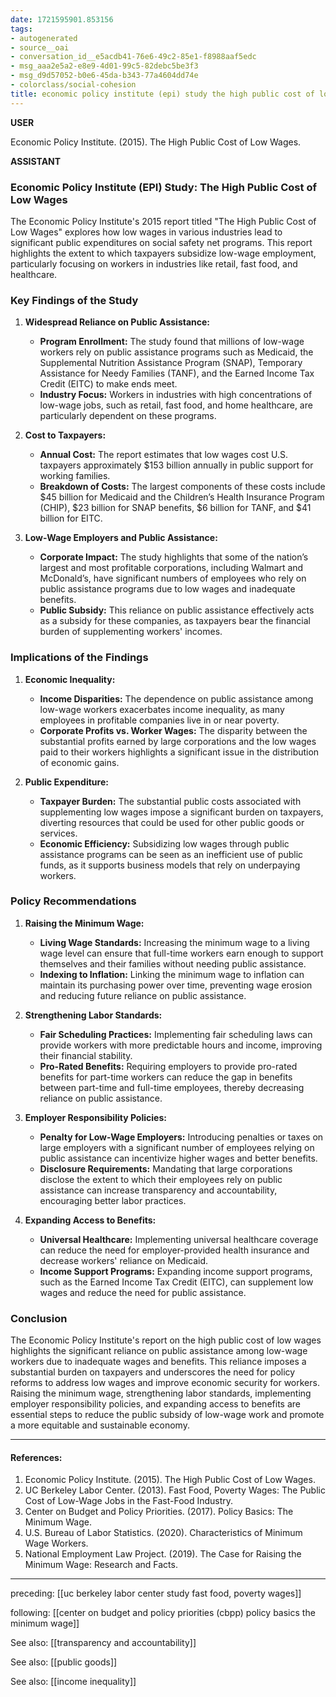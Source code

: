 ```yaml
---
date: 1721595901.853156
tags:
- autogenerated
- source__oai
- conversation_id__e5acdb41-76e6-49c2-85e1-f8988aaf5edc
- msg_aaa2e5a2-e8e9-4d01-99c5-82debc5be3f3
- msg_d9d57052-b0e6-45da-b343-77a4604dd74e
- colorclass/social-cohesion
title: economic policy institute (epi) study the high public cost of low wages
---
```


**USER**

Economic Policy Institute. (2015). The High Public Cost of Low Wages.


**ASSISTANT**

### Economic Policy Institute (EPI) Study: The High Public Cost of Low Wages

The Economic Policy Institute's 2015 report titled "The High Public Cost of Low Wages" explores how low wages in various industries lead to significant public expenditures on social safety net programs. This report highlights the extent to which taxpayers subsidize low-wage employment, particularly focusing on workers in industries like retail, fast food, and healthcare.

### Key Findings of the Study

1. **Widespread Reliance on Public Assistance:**
   - **Program Enrollment:** The study found that millions of low-wage workers rely on public assistance programs such as Medicaid, the Supplemental Nutrition Assistance Program (SNAP), Temporary Assistance for Needy Families (TANF), and the Earned Income Tax Credit (EITC) to make ends meet.
   - **Industry Focus:** Workers in industries with high concentrations of low-wage jobs, such as retail, fast food, and home healthcare, are particularly dependent on these programs.

2. **Cost to Taxpayers:**
   - **Annual Cost:** The report estimates that low wages cost U.S. taxpayers approximately $153 billion annually in public support for working families.
   - **Breakdown of Costs:** The largest components of these costs include $45 billion for Medicaid and the Children’s Health Insurance Program (CHIP), $23 billion for SNAP benefits, $6 billion for TANF, and $41 billion for EITC.

3. **Low-Wage Employers and Public Assistance:**
   - **Corporate Impact:** The study highlights that some of the nation’s largest and most profitable corporations, including Walmart and McDonald’s, have significant numbers of employees who rely on public assistance programs due to low wages and inadequate benefits.
   - **Public Subsidy:** This reliance on public assistance effectively acts as a subsidy for these companies, as taxpayers bear the financial burden of supplementing workers' incomes.

### Implications of the Findings

1. **Economic Inequality:**
   - **Income Disparities:** The dependence on public assistance among low-wage workers exacerbates income inequality, as many employees in profitable companies live in or near poverty.
   - **Corporate Profits vs. Worker Wages:** The disparity between the substantial profits earned by large corporations and the low wages paid to their workers highlights a significant issue in the distribution of economic gains.

2. **Public Expenditure:**
   - **Taxpayer Burden:** The substantial public costs associated with supplementing low wages impose a significant burden on taxpayers, diverting resources that could be used for other public goods or services.
   - **Economic Efficiency:** Subsidizing low wages through public assistance programs can be seen as an inefficient use of public funds, as it supports business models that rely on underpaying workers.

### Policy Recommendations

1. **Raising the Minimum Wage:**
   - **Living Wage Standards:** Increasing the minimum wage to a living wage level can ensure that full-time workers earn enough to support themselves and their families without needing public assistance.
   - **Indexing to Inflation:** Linking the minimum wage to inflation can maintain its purchasing power over time, preventing wage erosion and reducing future reliance on public assistance.

2. **Strengthening Labor Standards:**
   - **Fair Scheduling Practices:** Implementing fair scheduling laws can provide workers with more predictable hours and income, improving their financial stability.
   - **Pro-Rated Benefits:** Requiring employers to provide pro-rated benefits for part-time workers can reduce the gap in benefits between part-time and full-time employees, thereby decreasing reliance on public assistance.

3. **Employer Responsibility Policies:**
   - **Penalty for Low-Wage Employers:** Introducing penalties or taxes on large employers with a significant number of employees relying on public assistance can incentivize higher wages and better benefits.
   - **Disclosure Requirements:** Mandating that large corporations disclose the extent to which their employees rely on public assistance can increase transparency and accountability, encouraging better labor practices.

4. **Expanding Access to Benefits:**
   - **Universal Healthcare:** Implementing universal healthcare coverage can reduce the need for employer-provided health insurance and decrease workers' reliance on Medicaid.
   - **Income Support Programs:** Expanding income support programs, such as the Earned Income Tax Credit (EITC), can supplement low wages and reduce the need for public assistance.

### Conclusion

The Economic Policy Institute's report on the high public cost of low wages highlights the significant reliance on public assistance among low-wage workers due to inadequate wages and benefits. This reliance imposes a substantial burden on taxpayers and underscores the need for policy reforms to address low wages and improve economic security for workers. Raising the minimum wage, strengthening labor standards, implementing employer responsibility policies, and expanding access to benefits are essential steps to reduce the public subsidy of low-wage work and promote a more equitable and sustainable economy.

---

#### References:

1. Economic Policy Institute. (2015). The High Public Cost of Low Wages.
2. UC Berkeley Labor Center. (2013). Fast Food, Poverty Wages: The Public Cost of Low-Wage Jobs in the Fast-Food Industry.
3. Center on Budget and Policy Priorities. (2017). Policy Basics: The Minimum Wage.
4. U.S. Bureau of Labor Statistics. (2020). Characteristics of Minimum Wage Workers.
5. National Employment Law Project. (2019). The Case for Raising the Minimum Wage: Research and Facts.


---

preceding: [[uc berkeley labor center study fast food, poverty wages]]  


following: [[center on budget and policy priorities (cbpp) policy basics the minimum wage]]

See also: [[transparency and accountability]]


See also: [[public goods]]


See also: [[income inequality]]